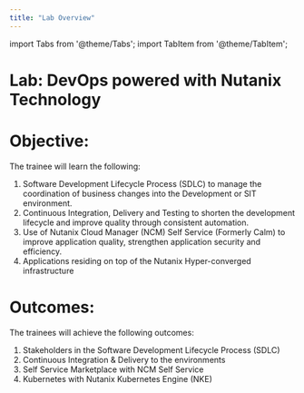 ```yaml
---
title: "Lab Overview"
---
```

import Tabs from '@theme/Tabs';
import TabItem from '@theme/TabItem';

# Lab: DevOps powered with Nutanix Technology

# Objective:

The trainee will learn the following:
1. Software Development Lifecycle Process (SDLC) to manage the coordination of business changes into the Development or SIT environment.
2. Continuous Integration, Delivery and Testing to shorten the development lifecycle and improve quality through consistent automation.
3. Use of Nutanix Cloud Manager (NCM) Self Service (Formerly Calm) to improve application quality, strengthen application security and efficiency.
4. Applications residing on top of the Nutanix Hyper-converged infrastructure

# Outcomes:
The trainees will achieve the following outcomes:

1. Stakeholders in the Software Development Lifecycle Process (SDLC)
2. Continuous Integration & Delivery to the environments
3. Self Service Marketplace with NCM Self Service
4. Kubernetes with Nutanix Kubernetes Engine (NKE)